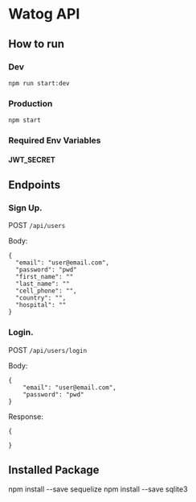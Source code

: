 # Watog API

## How to run
### Dev  
`npm run start:dev`
### Production
`npm start`
### Required Env Variables
#### JWT_SECRET

## Endpoints

### Sign Up. 
   
  POST `/api/users`  
   
  Body: 
  ```
  {
    "email": "user@email.com",
    "password": "pwd"
    "first_name": ""
    "last_name": ""
    "cell_phone": "",
    "country": "",
    "hospital": ""
  }
  ```

### Login.
   
   POST `/api/users/login`  
   
   Body: 
   ```
   {
       "email": "user@email.com",
       "password": "pwd"
   }
   ```

   Response:

   ```
   {

   }
   ```

## Installed Package
   npm install --save sequelize 
   npm install --save sqlite3